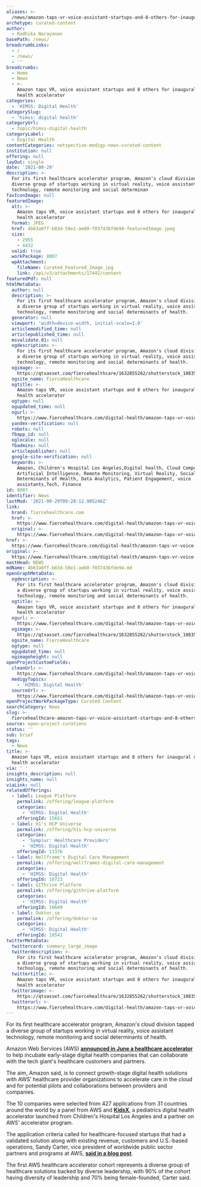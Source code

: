 ```yaml
---
aliases: >-
  /news/amazon-taps-vr-voice-assistant-startups-and-8-others-for-inaugural-digital-health-accelerator
archetype: curated-content
author:
  - Radhika Narayanan
basePath: /news/
breadcrumbLinks:
  - /
  - /news/
  - ''
breadcrumbs:
  - Home
  - News
  - >-
    Amazon taps VR, voice assistant startups and 8 others for inaugural digital
    health accelerator
categories:
  - 'HIMSS: Digital Health'
categorySlug:
  - 'himss: digital health'
categoryUrl:
  - topic/himss-digital-health
categoryLabel:
  - Digital Health
contentCategories: netspective-medigy-news-curated-content
institution: null
offering: null
layOut: single
date: '2021-09-29'
description: >-
  For its first healthcare accelerator program, Amazon's cloud division tapped a
  diverse group of startups working in virtual reality, voice assistant
  technology, remote monitoring and social determinan
favIconImage: null
featuredImage:
  alt: >-
    Amazon taps VR, voice assistant startups and 8 others for inaugural digital
    health accelerator
  format: JPEG
  href: 4b63a0ff-b83d-58e1-ae60-f03743bfde94-featuredImage.jpeg
  size:
    - 2955
    - 4432
  valid: true
  workPackage: 8007
  wpAttachment:
    fileName: Curated_Featured_Image.jpg
    link: /api/v3/attachments/17442/content
featuredPdf: null
htmlMetaData:
  author: null
  description: >-
    For its first healthcare accelerator program, Amazon's cloud division tapped
    a diverse group of startups working in virtual reality, voice assistant
    technology, remote monitoring and social determinants of health.
  generator: null
  viewport: 'width=device-width, initial-scale=1.0'
  articlemodified_time: null
  articlepublished_time: null
  msvalidate.01: null
  ogdescription: >-
    For its first healthcare accelerator program, Amazon's cloud division tapped
    a diverse group of startups working in virtual reality, voice assistant
    technology, remote monitoring and social determinants of health.
  ogimage: >-
    https://qtxasset.com/fiercehealthcare/1632855262/shutterstock_1083512990.jpg/shutterstock_1083512990.jpg?VersionId=rSMawBV5pIuaSIz3loTsmC_f8YXOPwrS
  ogsite_name: FierceHealthcare
  ogtitle: >-
    Amazon taps VR, voice assistant startups and 8 others for inaugural digital
    health accelerator
  ogtype: null
  ogupdated_time: null
  ogurl: >-
    https://www.fiercehealthcare.com/digital-health/amazon-taps-vr-voice-assistant-startups-and-8-others-for-its-digital-health
  yandex-verification: null
  robots: null
  fbapp_id: null
  oglocale: null
  fbadmins: null
  articlepublisher: null
  google-site-verification: null
  keywords: >-
    Amazon, Children's Hospital Los Angeles,Digital health, Cloud Computing,
    Artificial Intelligence, Remote Monitoring, Virtual Reality, Social
    Determinants of Health, Data Analytics, Patient Engagement, voice
    assistants,Tech, Finance
id: 8007
identifier: News
lastMod: '2021-09-29T09:28:12.905246Z'
link:
  brand: fiercehealthcare.com
  href: >-
    https://www.fiercehealthcare.com/digital-health/amazon-taps-vr-voice-assistant-startups-and-8-others-for-its-digital-health
  original: >-
    https://www.fiercehealthcare.com/digital-health/amazon-taps-vr-voice-assistant-startups-and-8-others-for-its-digital-health
href: >-
  https://www.fiercehealthcare.com/digital-health/amazon-taps-vr-voice-assistant-startups-and-8-others-for-its-digital-health
original: >-
  https://www.fiercehealthcare.com/digital-health/amazon-taps-vr-voice-assistant-startups-and-8-others-for-its-digital-health
mastHead: NEWS
mdName: 4b63a0ff-b83d-58e1-ae60-f03743bfde94.md
openGraphMetaData:
  ogdescription: >-
    For its first healthcare accelerator program, Amazon's cloud division tapped
    a diverse group of startups working in virtual reality, voice assistant
    technology, remote monitoring and social determinants of health.
  ogtitle: >-
    Amazon taps VR, voice assistant startups and 8 others for inaugural digital
    health accelerator
  ogurl: >-
    https://www.fiercehealthcare.com/digital-health/amazon-taps-vr-voice-assistant-startups-and-8-others-for-its-digital-health
  ogimage: >-
    https://qtxasset.com/fiercehealthcare/1632855262/shutterstock_1083512990.jpg/shutterstock_1083512990.jpg?VersionId=rSMawBV5pIuaSIz3loTsmC_f8YXOPwrS
  ogsite_name: FierceHealthcare
  ogtype: null
  ogupdated_time: null
  ogimageheight: null
openProjectCustomFields:
  cleanUrl: >-
    https://www.fiercehealthcare.com/digital-health/amazon-taps-vr-voice-assistant-startups-and-8-others-for-its-digital-health
  medigyTopics:
    - 'HIMSS: Digital Health'
  sourceUrl: >-
    https://www.fiercehealthcare.com/digital-health/amazon-taps-vr-voice-assistant-startups-and-8-others-for-its-digital-health
openProjectWorkPackageType: Curated Content
searchCategory: News
slug: >-
  fiercehealthcare-amazon-taps-vr-voice-assistant-startups-and-8-others-for-inaugural-digital-health-accelerator
source: open-project-curations
status: ''
sub: brief
tags:
  - News
title: >-
  Amazon taps VR, voice assistant startups and 8 others for inaugural digital
  health accelerator
via: ' '
insights_description: null
insights_name: null
viaLink: null
relatedOfferings:
  - label: League Platform
    permalink: /offering/league-platform
    categories:
      - 'HIMSS: Digital Health'
    offeringId: 15651
  - label: H1's HCP Universe
    permalink: /offering/h1s-hcp-universe
    categories:
      - 'Symplur: Healthcare Providers'
      - 'HIMSS: Digital Health'
    offeringId: 13376
  - label: Wellframe's Digital Care Management
    permalink: /offering/wellframes-digital-care-management
    categories:
      - 'HIMSS: Digital Health'
    offeringId: 10723
  - label: GIThrive Platform
    permalink: /offering/githrive-platform
    categories:
      - 'HIMSS: Digital Health'
    offeringId: 10649
  - label: Doktor.se
    permalink: /offering/doktor-se
    categories:
      - 'HIMSS: Digital Health'
    offeringId: 10541
twitterMetaData:
  twittercard: summary_large_image
  twitterdescription: >-
    For its first healthcare accelerator program, Amazon's cloud division tapped
    a diverse group of startups working in virtual reality, voice assistant
    technology, remote monitoring and social determinants of health.
  twittertitle: >-
    Amazon taps VR, voice assistant startups and 8 others for inaugural digital
    health accelerator
  twitterimage: >-
    https://qtxasset.com/fiercehealthcare/1632855262/shutterstock_1083512990.jpg/shutterstock_1083512990.jpg?VersionId=rSMawBV5pIuaSIz3loTsmC_f8YXOPwrS
  twitterurl: >-
    https://www.fiercehealthcare.com/digital-health/amazon-taps-vr-voice-assistant-startups-and-8-others-for-its-digital-health
---
```

<p>For its first healthcare accelerator program, Amazon's cloud division tapped a diverse group of startups working in virtual reality, voice assistant technology, remote monitoring and social determinants of health.</p><p>Amazon Web Services (AWS) <a href="https://www.fiercehealthcare.com/digital-health/amazon-launches-digital-health-accelerator-a-focus-voice-technology-virtual-care"><strong>announced in June a healthcare accelerator</strong></a> to help incubate early-stage digital health companies that can collaborate with the tech giant's healthcare customers and partners.</p><p>The aim, Amazon said, is to connect growth-stage digital health solutions with AWS’ healthcare provider organizations to accelerate care in the cloud and for potential pilots and collaborations between providers and companies.</p><p>The 10 companies were selected from 427 applications from 31 countries around the world by a panel from AWS and <a href="https://www.kidsx.health/"><strong>KidsX</strong></a>, a pediatrics digital health accelerator launched from Children's Hospital Los Angeles and a partner on AWS' accelerator program.</p><p>The application criteria called for healthcare-focused startups that had a validated solution along with existing revenue, customers and U.S.-based operations, Sandy Carter, vice president of worldwide public sector partners and programs at AWS, <a href="https://aws.amazon.com/blogs/publicsector/announcing-10-finalists-inaugural-aws-healthcare-accelerator-program/"><strong>said in a blog post</strong></a>.</p><p>The first AWS healthcare accelerator cohort represents a diverse group of healthcare solutions backed by diverse leadership, with 90% of the cohort having diversity of leadership and 70% being female-founded, Carter said.</p>